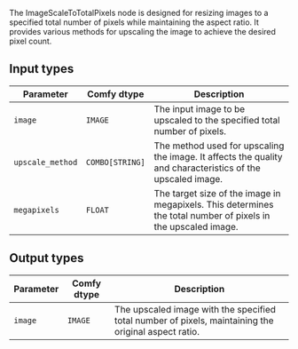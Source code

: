 
The ImageScaleToTotalPixels node is designed for resizing images to a specified total number of pixels while maintaining the aspect ratio. It provides various methods for upscaling the image to achieve the desired pixel count.

## Input types

| Parameter       | Comfy dtype | Description                                                                |
|-----------------|-------------|----------------------------------------------------------------------------|
| `image`         | `IMAGE`     | The input image to be upscaled to the specified total number of pixels.    |
| `upscale_method`| `COMBO[STRING]` | The method used for upscaling the image. It affects the quality and characteristics of the upscaled image. |
| `megapixels`    | `FLOAT`     | The target size of the image in megapixels. This determines the total number of pixels in the upscaled image. |

## Output types

| Parameter | Comfy dtype | Description                                                           |
|-----------|-------------|-----------------------------------------------------------------------|
| `image`   | `IMAGE`     | The upscaled image with the specified total number of pixels, maintaining the original aspect ratio. |